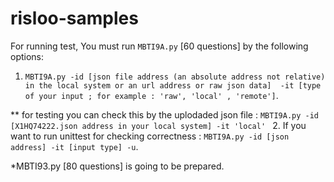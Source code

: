 # risloo-samples


For running test, You must run `MBTI9A.py` [60 questions]  by the following options:
1. `MBTI9A.py -id [json file address (an absolute address not relative) in the local system or an url address or raw json data]  -it [type of your input ; for example : 'raw', 'local' , 'remote']`.

** for testing you can check this by the uplodaded json file :
`MBTI9A.py -id [X1HQ74222.json address in your local system] -it 'local' `
2. If you want to run unittest for checking correctness :  `MBTI9A.py -id [json address] -it [input type] -u`.

*MBTI93.py [80 questions] is going to be prepared.
